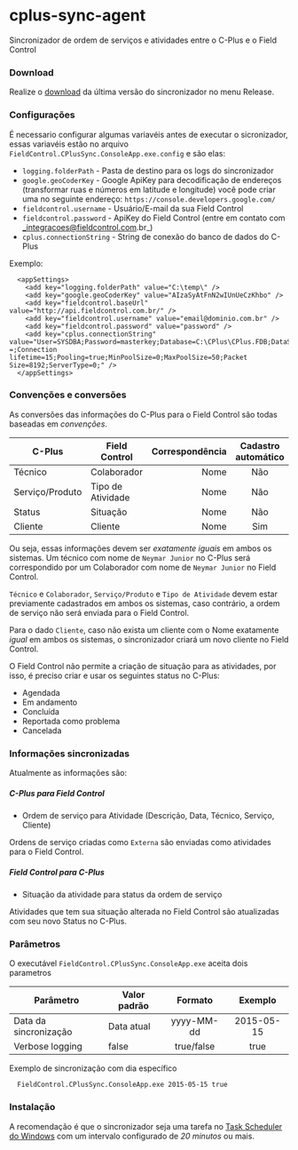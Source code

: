 # cplus-sync-agent

Sincronizador de ordem de serviços e atividades entre o C-Plus e o Field Control

### Download
Realize o [download](https://github.com/FieldControl/cplus-sync-agent/releases/download/v1.0/FieldControlCPlusSync.zip) da última versão do sincronizador no menu Release.

### Configurações

É necessario configurar algumas variavéis antes de executar o sicronizador, essas variavéis estão no arquivo ```FieldControl.CPlusSync.ConsoleApp.exe.config``` e são elas:

  - ```logging.folderPath``` - Pasta de destino para os logs do sincronizador
  - ```google.geoCoderKey``` - Google ApiKey para decodificação de endereços (transformar ruas e números em latitude e longitude) 
    você pode criar uma no seguinte endereço: `https://console.developers.google.com/`
  - ```fieldcontrol.username``` - Usuário/E-mail da sua Field Control
  - ```fieldcontrol.password``` - ApiKey do Field Control (entre em contato com _integracoes@fieldcontrol.com.br_) 
  - ```cplus.connectionString``` - String de conexão do banco de dados do C-Plus

Exemplo:

```
  <appSettings>
    <add key="logging.folderPath" value="C:\temp\" />
    <add key="google.geoCoderKey" value="AIzaSyAtFnN2wIUnUeCzKhbo" />
    <add key="fieldcontrol.baseUrl" value="http://api.fieldcontrol.com.br/" />
    <add key="fieldcontrol.username" value="email@dominio.com.br" />
    <add key="fieldcontrol.password" value="password" />
    <add key="cplus.connectionString" value="User=SYSDBA;Password=masterkey;Database=C:\CPlus\CPlus.FDB;DataSource=localhost;Port=3050;Dialect=3;Charset=NONE;Role =;Connection lifetime=15;Pooling=true;MinPoolSize=0;MaxPoolSize=50;Packet Size=8192;ServerType=0;" />
  </appSettings>
```

### Convenções e conversões

As conversões das informações do C-Plus para o Field Control são todas baseadas em _convenções_.

| C-Plus        | Field Control | Correspondência | Cadastro automático |
| ------------- | ------------- | ---------------: | :------------------: |
| Técnico       | Colaborador |              Nome | Não |
| Serviço/Produto     | Tipo de Atividade |   Nome | Não |
| Status     | Situação |   Nome | Não |
| Cliente       | Cliente     |    Nome | Sim |

Ou seja, essas informações devem ser *exatamente* *iguais* em ambos os sistemas. Um técnico com nome de `Neymar Junior` no C-Plus será correspondido por um Colaborador com nome de `Neymar Junior` no Field Control.

`Técnico` e `Colaborador`, `Serviço/Produto` e `Tipo de Atividade` devem estar previamente cadastrados em ambos os sistemas, caso contrário, a ordem de serviço não será enviada para o Field Control.

Para o dado `Cliente`, caso não exista um cliente com o Nome exatamente _igual_ em ambos os sistemas, o sincronizador criará um novo cliente no Field Control.

O Field Control não permite a criação de situação para as atividades, por isso, é preciso criar e usar os seguintes status no C-Plus: 
 - Agendada
 - Em andamento
 - Concluída
 - Reportada como problema
 - Cancelada

### Informações sincronizadas

Atualmente as informações são:

##### C-Plus para Field Control
  - Ordem de serviço para Atividade (Descrição, Data, Técnico, Serviço, Cliente)

Ordens de serviço criadas como `Externa` são enviadas como atividades para o Field Control.
  
##### Field Control para C-Plus
  - Situação da atividade para status da ordem de serviço

Atividades que tem sua situação alterada no Field Control são atualizadas com seu novo Status no C-Plus.

### Parâmetros

O executável `FieldControl.CPlusSync.ConsoleApp.exe` aceita dois parametros

| Parâmetro        | Valor padrão | Formato | Exemplo |
| ------------- | ------------- | :---------------: | :-------------: |
| Data da sincronização       | Data atual |              yyyy-MM-dd | 2015-05-15 |
| Verbose logging    | false |   true/false | true |

Exemplo de sincronização com dia específico

```code
  FieldControl.CPlusSync.ConsoleApp.exe 2015-05-15 true
```

### Instalação

A recomendação é que o sincronizador seja uma tarefa no [Task Scheduler do Windows](https://technet.microsoft.com/en-us/library/cc721931(v=ws.11).aspx) com um intervalo configurado de *20 minutos* ou mais.

